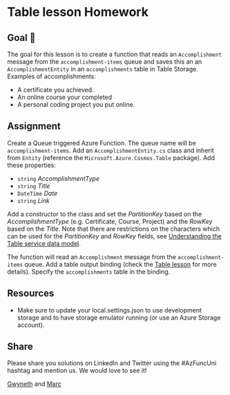 # Table lesson Homework

## Goal 🎯

The goal for this lesson is to create a function that reads an `Accomplishment` message from the `accomplishment-items` queue and saves this an an `AccomplishmentEntity` in an `accomplishments` table in Table Storage. Examples of accomplishments:

- A certificate you achieved.
- An online course your completed
- A personal coding project you put online.

## Assignment

Create a Queue triggered Azure Function. The queue name will be `accomplishment-items`.
Add an `AccomplishmentEntity.cs` class and inherit from `Entity` (reference the `Microsoft.Azure.Cosmos.Table` package). Add these properties:

- `string` *AccomplishmentType*
- `string` *Title*
- `DateTime` *Date*
- `string` *Link*

Add a constructor to the class and set the *PartitionKey* based on the *AccomplishmentType* (e.g. Certificate, Course, Project) and the *RowKey* based on the *Title*. Note that there are restrictions on the characters which can be used for the *PartitionKey* and *RowKey* fields, see [Understanding the Table service data model](https://docs.microsoft.com/en-us/rest/api/storageservices/Understanding-the-Table-Service-Data-Model).

The function will read an `Accomplishment` message from the `accomplishment-items` queue. Add a table output binding (check the [Table lesson](../lessons/table-dotnet.md) for more details). Specify the `accomplishments` table in the binding.

## Resources

- Make sure to update your local.settings.json to use development storage and to have storage emulator running (or use an Azure Storage account).

## Share

Please share you solutions on LinkedIn and Twitter using the #AzFuncUni hashtag and mention us. We would love to see it!

[Gwyneth](https://twitter.com/madebygps) and [Marc](https://twitter.com/marcduiker)
